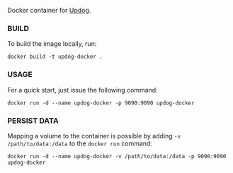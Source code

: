 Docker container for [Updog](https://github.com/sc0tfree/updog).

### BUILD

To build the image locally, run:

```
docker build -t updog-docker .
```

### USAGE

For a quick start, just issue the following command:

```
docker run -d --name updog-docker -p 9090:9090 updog-docker
```

### PERSIST DATA

Mapping a volume to the container is possible by adding `-v /path/to/data:/data` to the `docker run` command:

```
docker run -d --name updog-docker -v /path/to/data:/data -p 9090:9090 updog-docker
```
